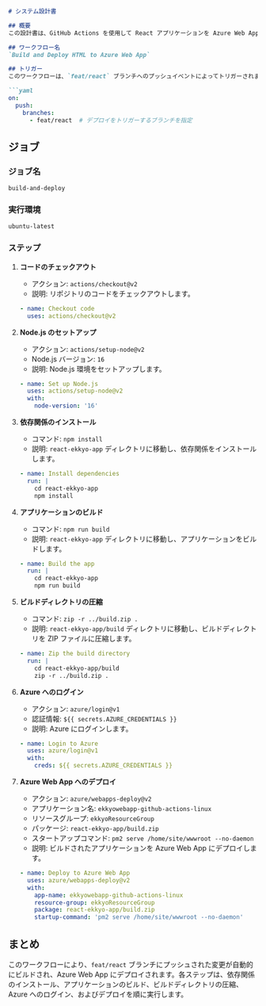 ```markdown
# システム設計書

## 概要
この設計書は、GitHub Actions を使用して React アプリケーションを Azure Web App にビルドおよびデプロイするためのワークフローを定義しています。

## ワークフロー名
`Build and Deploy HTML to Azure Web App`

## トリガー
このワークフローは、`feat/react` ブランチへのプッシュイベントによってトリガーされます。

```yaml
on:
  push:
    branches:
      - feat/react  # デプロイをトリガーするブランチを指定
```

## ジョブ
### ジョブ名
`build-and-deploy`

### 実行環境
`ubuntu-latest`

### ステップ
1. **コードのチェックアウト**
    - アクション: `actions/checkout@v2`
    - 説明: リポジトリのコードをチェックアウトします。

    ```yaml
    - name: Checkout code
      uses: actions/checkout@v2
    ```

2. **Node.js のセットアップ**
    - アクション: `actions/setup-node@v2`
    - Node.js バージョン: `16`
    - 説明: Node.js 環境をセットアップします。

    ```yaml
    - name: Set up Node.js
      uses: actions/setup-node@v2
      with:
        node-version: '16'
    ```

3. **依存関係のインストール**
    - コマンド: `npm install`
    - 説明: `react-ekkyo-app` ディレクトリに移動し、依存関係をインストールします。

    ```yaml
    - name: Install dependencies
      run: |
        cd react-ekkyo-app
        npm install
    ```

4. **アプリケーションのビルド**
    - コマンド: `npm run build`
    - 説明: `react-ekkyo-app` ディレクトリに移動し、アプリケーションをビルドします。

    ```yaml
    - name: Build the app
      run: |
        cd react-ekkyo-app
        npm run build
    ```

5. **ビルドディレクトリの圧縮**
    - コマンド: `zip -r ../build.zip .`
    - 説明: `react-ekkyo-app/build` ディレクトリに移動し、ビルドディレクトリを ZIP ファイルに圧縮します。

    ```yaml
    - name: Zip the build directory
      run: |
        cd react-ekkyo-app/build
        zip -r ../build.zip .
    ```

6. **Azure へのログイン**
    - アクション: `azure/login@v1`
    - 認証情報: `${{ secrets.AZURE_CREDENTIALS }}`
    - 説明: Azure にログインします。

    ```yaml
    - name: Login to Azure
      uses: azure/login@v1
      with:
        creds: ${{ secrets.AZURE_CREDENTIALS }}
    ```

7. **Azure Web App へのデプロイ**
    - アクション: `azure/webapps-deploy@v2`
    - アプリケーション名: `ekkyowebapp-github-actions-linux`
    - リソースグループ: `ekkyoResourceGroup`
    - パッケージ: `react-ekkyo-app/build.zip`
    - スタートアップコマンド: `pm2 serve /home/site/wwwroot --no-daemon`
    - 説明: ビルドされたアプリケーションを Azure Web App にデプロイします。

    ```yaml
    - name: Deploy to Azure Web App
      uses: azure/webapps-deploy@v2
      with:
        app-name: ekkyowebapp-github-actions-linux
        resource-group: ekkyoResourceGroup
        package: react-ekkyo-app/build.zip
        startup-command: 'pm2 serve /home/site/wwwroot --no-daemon'
    ```

## まとめ
このワークフローにより、`feat/react` ブランチにプッシュされた変更が自動的にビルドされ、Azure Web App にデプロイされます。各ステップは、依存関係のインストール、アプリケーションのビルド、ビルドディレクトリの圧縮、Azure へのログイン、およびデプロイを順に実行します。
```